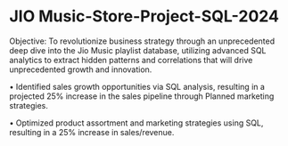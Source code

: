 # JIO Music-Store-Project-SQL-2024
Objective: To revolutionize business strategy through an unprecedented deep dive into the Jio Music playlist database, utilizing advanced SQL analytics to extract hidden patterns and correlations that will drive unprecedented growth and innovation.




•	Identified sales growth opportunities via SQL analysis, resulting in a projected 25% increase in the sales pipeline through Planned marketing strategies.






•	Optimized product assortment and marketing strategies using SQL, resulting in a 25% increase in sales/revenue.
